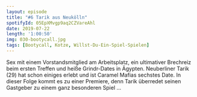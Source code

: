 ```yaml
---
layout: episode
title: "#6 Tarik aus Neukölln"
spotifyId: 05EpXMvgp9aq2CZVareAhl
date: 2019-07-22
length: '1:00:50'
img: 030-bootycall.jpg
tags: [Bootycall, Kotze, Willst-Du-Ein-Spiel-Spielen]
---
```

Sex mit einem Vorstandsmitglied am Arbeitsplatz, ein ultimativer Brechreiz beim ersten Treffen und heiße Grindr-Dates in Ägypten. Neuberliner Tarik (29) hat schon einiges erlebt und ist Caramel Mafias sechstes Date. In dieser Folge kommt es zu einer Premiere, denn Tarik überredet seinen Gastgeber zu einem ganz besonderen Spiel ...